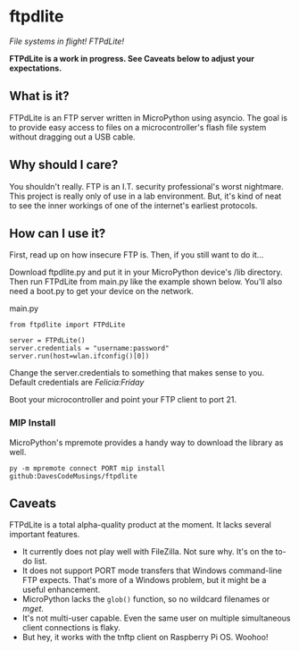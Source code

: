 # ftpdlite
_File systems in flight! FTPdLite!_

**FTPdLite is a work in progress. See Caveats below to adjust your expectations.**

## What is it?
FTPdLite is an FTP server written in MicroPython using asyncio. The goal is to provide easy access to files on a microcontroller's flash file system without dragging out a USB cable.

## Why should I care?
You shouldn't really. FTP is an I.T. security professional's worst nightmare. This project is really only of use in a lab environment. But, it's kind of neat to see the inner workings of one of the internet's earliest protocols.

## How can I use it?
First, read up on how insecure FTP is. Then, if you still want to do it...

Download ftpdlite.py and put it in your MicroPython device's /lib directory. Then run FTPdLite from main.py like the example shown below. You'll also need a boot.py to get your device on the network.

main.py
```
from ftpdlite import FTPdLite

server = FTPdLite()
server.credentials = "username:password"
server.run(host=wlan.ifconfig()[0])
```

Change the server.credentials to something that makes sense to you. Default credentials are _Felicia:Friday_

Boot your microcontroller and point your FTP client to port 21.

### MIP Install
MicroPython's mpremote provides a handy way to download the library as well.

```
py -m mpremote connect PORT mip install github:DavesCodeMusings/ftpdlite
```

## Caveats
FTPdLite is a total alpha-quality product at the moment. It lacks several important features.
* It currently does not play well with FileZilla. Not sure why. It's on the to-do list.
* It does not support PORT mode transfers that Windows command-line FTP expects. That's more of a Windows problem, but it might be a useful enhancement.
* MicroPython lacks the `glob()` function, so no wildcard filenames or _mget_.
* It's not multi-user capable. Even the same user on multiple simultaneous client connections is flaky.
* But hey, it works with the tnftp client on Raspberry Pi OS. Woohoo!
